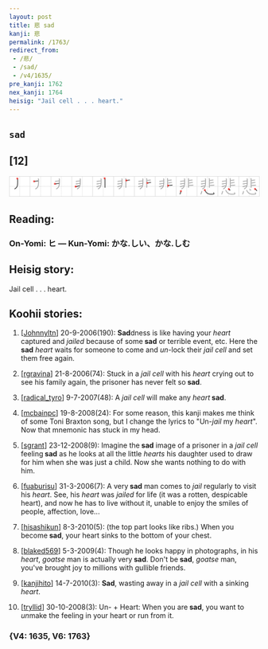 ```yaml
---
layout: post
title: 悲 sad
kanji: 悲
permalink: /1763/
redirect_from:
 - /悲/
 - /sad/
 - /v4/1635/
pre_kanji: 1762
nex_kanji: 1764
heisig: "Jail cell . . . heart."
---
```


## `sad`

## [12]

<div class="stroke"><img src="../images/E682B2.png" /></div>

## Reading:

### On-Yomi: ヒ &mdash; Kun-Yomi: かな.しい、かな.しむ

## Heisig story:

Jail cell . . . heart.

## Koohii stories:

1) [<a href="http://kanji.koohii.com/profile/Johnnyltn">Johnnyltn</a>] 20-9-2006(190): <strong>Sad</strong>dness is like having your <em>heart</em> captured and <em>jailed</em> because of some<strong> sad</strong> or terrible event, etc. Here the<strong> sad</strong> <em>heart</em> waits for someone to come and <em>un</em>-lock their <em>jail cell</em> and set them free again.

2) [<a href="http://kanji.koohii.com/profile/rgravina">rgravina</a>] 21-8-2006(74): Stuck in a <em>jail cell</em> with his <em>heart</em> crying out to see his family again, the prisoner has never felt so<strong> sad</strong>.

3) [<a href="http://kanji.koohii.com/profile/radical_tyro">radical_tyro</a>] 9-7-2007(48): A <em>jail cell</em> will make any <em>heart</em><strong> sad</strong>.

4) [<a href="http://kanji.koohii.com/profile/mcbainpc">mcbainpc</a>] 19-8-2008(24): For some reason, this kanji makes me think of some Toni Braxton song, but I change the lyrics to &quot;Un-<em>jail</em> my <em>heart</em>&quot;. Now that mnemonic has stuck in my head.

5) [<a href="http://kanji.koohii.com/profile/sgrant">sgrant</a>] 23-12-2008(9): Imagine the<strong> sad</strong> image of a prisoner in a <em>jail cell</em> feeling<strong> sad</strong> as he looks at all the little <em>hearts</em> his daughter used to draw for him when she was just a child. Now she wants nothing to do with him.

6) [<a href="http://kanji.koohii.com/profile/fuaburisu">fuaburisu</a>] 31-3-2006(7): A very<strong> sad</strong> man comes to <em>jail</em> regularly to visit his <em>heart</em>. See, his <em>heart</em> was <em>jailed</em> for life (it was a rotten, despicable heart), and now he has to live without it, unable to enjoy the smiles of people, affection, love...

7) [<a href="http://kanji.koohii.com/profile/hisashikun">hisashikun</a>] 8-3-2010(5): (the top part looks like ribs.) When you become<strong> sad</strong>, your heart sinks to the bottom of your chest.

8) [<a href="http://kanji.koohii.com/profile/blaked569">blaked569</a>] 5-3-2009(4): Though he looks happy in photographs, in his <em>heart</em>, <em>goatse</em> man is actually very<strong> sad</strong>. Don&#039;t be<strong> sad</strong>, <em>goatse</em> man, you&#039;ve brought joy to millions with gullible friends.

9) [<a href="http://kanji.koohii.com/profile/kanjihito">kanjihito</a>] 14-7-2010(3): <strong>Sad</strong>, wasting away in a <em>jail cell</em> with a sinking <em>heart</em>.

10) [<a href="http://kanji.koohii.com/profile/tryllid">tryllid</a>] 30-10-2008(3): Un- + Heart: When you are<strong> sad</strong>, you want to <em>un</em>make the feeling in your heart or run from it.

### {V4: 1635, V6: 1763}
